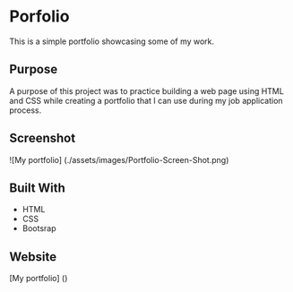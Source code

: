# Porfolio
This is a simple portfolio showcasing some of my work.

## Purpose
A purpose of this project was to practice building a web page using HTML and CSS while creating a portfolio that I can use during my job application process.

## Screenshot
![My portfolio] (./assets/images/Portfolio-Screen-Shot.png)

## Built With
* HTML
* CSS
* Bootsrap

## Website
[My portfolio] ()